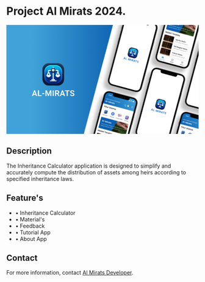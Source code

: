 <h1><b>Project Al Mirats 2024.</b></h1>

![alt text](https://github.com/ryhanhxx/Al-Mirats/blob/master/app/screenshot/Thumbnail.png)

<h2>Description</h2>
<p>The Inheritance Calculator application is designed to simplify and accurately compute the distribution of assets among heirs according to specified inheritance laws.</p>

<h2>Feature's </h2>
<ul>
    <li>• Inheritance Calculator</li>
    <li>• Material's </li>
    <li>• Feedback </li>
    <li>• Tutorial App</li>
    <li>• About App</li>
</ul>

<h2>Contact</h2>
<p>For more information, contact <a href="mailto:almiratsdev@gmail.com">Al Mirats Developer</a>.</p>
